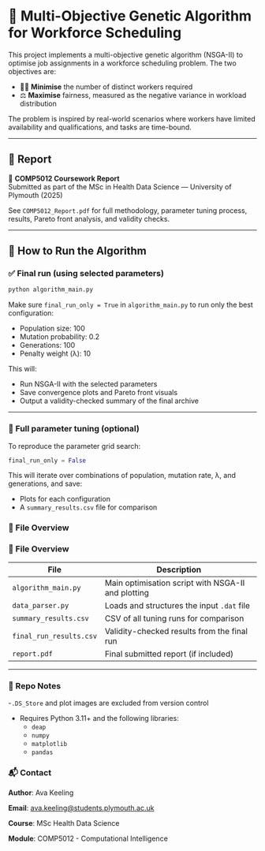 # 🧬 Multi-Objective Genetic Algorithm for Workforce Scheduling

This project implements a multi-objective genetic algorithm (NSGA-II) to optimise job assignments in a workforce scheduling problem. The two objectives are:

- 🧑‍💼 **Minimise** the number of distinct workers required  
- ⚖️ **Maximise** fairness, measured as the negative variance in workload distribution

The problem is inspired by real-world scenarios where workers have limited availability and qualifications, and tasks are time-bound.

---

## 📄 Report

📘 **COMP5012 Coursework Report**  
Submitted as part of the MSc in Health Data Science — University of Plymouth (2025)

See `COMP5012_Report.pdf` for full methodology, parameter tuning process, results, Pareto front analysis, and validity checks.

---

## 🔧 How to Run the Algorithm

### ✅ Final run (using selected parameters)

```bash
python algorithm_main.py
```

Make sure `final_run_only = True` in `algorithm_main.py` to run only the best configuration:
- Population size: 100
- Mutation probability: 0.2
- Generations: 100
- Penalty weight (λ): 10

This will:
- Run NSGA-II with the selected parameters
- Save convergence plots and Pareto front visuals
- Output a validity-checked summary of the final archive

---

### 🔄 Full parameter tuning (optional)

To reproduce the parameter grid search:

```python
final_run_only = False
```

This will iterate over combinations of population, mutation rate, λ, and generations, and save: 
- Plots for each configuration
- A `summary_results.csv` file for comparison

### 📁 File Overview

### 📁 File Overview

| File                    | Description                                         |
|-------------------------|-----------------------------------------------------|
| `algorithm_main.py`     | Main optimisation script with NSGA-II and plotting |
| `data_parser.py`        | Loads and structures the input `.dat` file         |
| `summary_results.csv`   | CSV of all tuning runs for comparison              |
| `final_run_results.csv` | Validity-checked results from the final run        |
| `report.pdf`            | Final submitted report (if included)               |

---

### 🧹 Repo Notes

-`.DS_Store` and plot images are excluded from version control
- Requires Python 3.11+ and the following libraries: 
    - `deap`
    - `numpy`
    - `matplotlib`
    - `pandas`

### 📬 Contact

**Author**: Ava Keeling

**Email**: ava.keeling@students.plymouth.ac.uk

**Course**: MSc Health Data Science

**Module**: COMP5012 - Computational Intelligence
